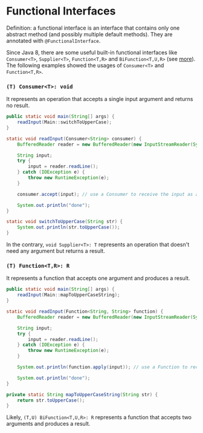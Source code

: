 # Functional Interfaces

Definition: a functional interface is an interface that contains only one abstract method (and possibly multiple default methods). They are annotated with `@FunctionalInterface`.

Since Java 8, there are some useful built-in functional interfaces like `Consumer<T>`, `Supplier<T>`, `Function<T,R>` and `BiFunction<T,U,R>` (see [more](https://docs.oracle.com/javase/8/docs/api/java/util/function/package-summary.html)). The following examples showed the usages of `Consumer<T>` and `Function<T,R>`.


### `(T) Consumer<T>: void`
It represents an operation that accepts a single input argument and returns no result.

```java
public static void main(String[] args) {
    readInput(Main::switchToUpperCase);
}

static void readInput(Consumer<String> consumer) {
    BufferedReader reader = new BufferedReader(new InputStreamReader(System.in));

    String input;
    try {
        input = reader.readLine();
    } catch (IOException e) {
        throw new RuntimeException(e);
    }

    consumer.accept(input); // use a Consumer to receive the input as argument and process it

    System.out.println("done");
}

static void switchToUpperCase(String str) {
    System.out.println(str.toUpperCase());
}
```

In the contrary, `void Supplier<T>: T` represents an operation that doesn't need any argument but returns a result.


### `(T) Function<T,R>: R`
It represents a function that accepts one argument and produces a result.

```java
public static void main(String[] args) {
    readInput(Main::mapToUpperCaseString);
}

static void readInput(Function<String, String> function) {
    BufferedReader reader = new BufferedReader(new InputStreamReader(System.in));

    String input;
    try {
        input = reader.readLine();
    } catch (IOException e) {
        throw new RuntimeException(e);
    }

    System.out.println(function.apply(input)); // use a Function to receive the input as argument, print the return value

    System.out.println("done");
}

private static String mapToUpperCaseString(String str) {
    return str.toUpperCase();
}
```

Likely, `(T,U) BiFunction<T,U,R>: R` represents a function that accepts two arguments and produces a result.
